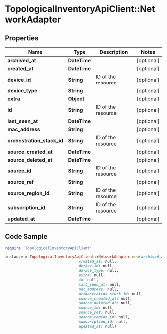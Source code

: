 # TopologicalInventoryApiClient::NetworkAdapter

## Properties

Name | Type | Description | Notes
------------ | ------------- | ------------- | -------------
**archived_at** | **DateTime** |  | [optional] 
**created_at** | **DateTime** |  | [optional] 
**device_id** | **String** | ID of the resource | [optional] 
**device_type** | **String** |  | [optional] 
**extra** | [**Object**](.md) |  | [optional] 
**id** | **String** | ID of the resource | [optional] 
**last_seen_at** | **DateTime** |  | [optional] 
**mac_address** | **String** |  | [optional] 
**orchestration_stack_id** | **String** | ID of the resource | [optional] 
**source_created_at** | **DateTime** |  | [optional] 
**source_deleted_at** | **DateTime** |  | [optional] 
**source_id** | **String** | ID of the resource | [optional] 
**source_ref** | **String** |  | [optional] 
**source_region_id** | **String** | ID of the resource | [optional] 
**subscription_id** | **String** | ID of the resource | [optional] 
**updated_at** | **DateTime** |  | [optional] 

## Code Sample

```ruby
require 'TopologicalInventoryApiClient'

instance = TopologicalInventoryApiClient::NetworkAdapter.new(archived_at: null,
                                 created_at: null,
                                 device_id: null,
                                 device_type: null,
                                 extra: null,
                                 id: null,
                                 last_seen_at: null,
                                 mac_address: null,
                                 orchestration_stack_id: null,
                                 source_created_at: null,
                                 source_deleted_at: null,
                                 source_id: null,
                                 source_ref: null,
                                 source_region_id: null,
                                 subscription_id: null,
                                 updated_at: null)
```


